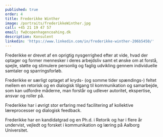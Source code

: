 ```yaml
---
published: true
order: 4
title: Frederikke Winther
image: /portraits/frederikkeWinther.jpg
call: +45 21 19 47 57
email: fw@copenhagencoahing.dk
description: Konsulent
linkedin: 'https://www.linkedin.com/in/frederikke-winther-206b5450/'
---
```


Frederikke er drevet af en oprigtig nysgerrighed efter at vide, hvad der optager og former mennesker i deres arbejdsliv samt et ønske om at forstå, spejle, støtte og stimulere personlig og faglig udvikling gennem individuelle samtaler og sparringsforløb. 

Frederikke er særligt optaget af kryds- (og somme tider spændings-) feltet mellem en retorisk og en dialogisk tilgang til kommunikation og samarbejde, som kan udfordre måderne, man forstår og udlever autoritet, ekspertise, ansvar og roller på. 

Frederikke har i øvrigt stor erfaring med facilitering af kollektive læreprocesser og dialogisk feedback.

Frederikke har en kandidatgrad og en Ph.d. i Retorik og har i flere år undervist, vejledt og forsket i kommunikation og læring på Aalborg Universitet.
